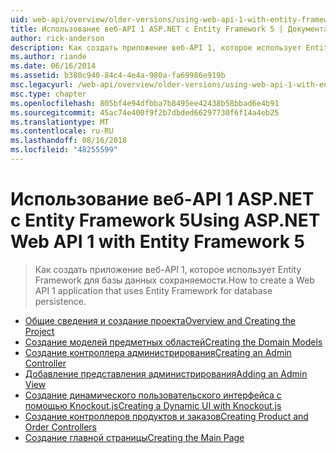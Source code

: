 ```yaml
---
uid: web-api/overview/older-versions/using-web-api-1-with-entity-framework-5/index
title: Использование веб-API 1 ASP.NET с Entity Framework 5 | Документация Майкрософт
author: rick-anderson
description: Как создать приложение веб-API 1, которое использует Entity Framework для базы данных сохраняемости.
ms.author: riande
ms.date: 06/16/2014
ms.assetid: b380c940-84c4-4e4a-980a-fa69986e919b
msc.legacyurl: /web-api/overview/older-versions/using-web-api-1-with-entity-framework-5
msc.type: chapter
ms.openlocfilehash: 805bf4e94dfbba7b8495ee42438b58bbad6e4b91
ms.sourcegitcommit: 45ac74e400f9f2b7dbded66297730f6f14a4eb25
ms.translationtype: MT
ms.contentlocale: ru-RU
ms.lasthandoff: 08/16/2018
ms.locfileid: "48255599"
---
```

<a name="using-aspnet-web-api-1-with-entity-framework-5"></a><span data-ttu-id="836b5-103">Использование веб-API 1 ASP.NET с Entity Framework 5</span><span class="sxs-lookup"><span data-stu-id="836b5-103">Using ASP.NET Web API 1 with Entity Framework 5</span></span>
====================
> <span data-ttu-id="836b5-104">Как создать приложение веб-API 1, которое использует Entity Framework для базы данных сохраняемости.</span><span class="sxs-lookup"><span data-stu-id="836b5-104">How to create a Web API 1 application that uses Entity Framework for database persistence.</span></span>


- [<span data-ttu-id="836b5-105">Общие сведения и создание проекта</span><span class="sxs-lookup"><span data-stu-id="836b5-105">Overview and Creating the Project</span></span>](using-web-api-with-entity-framework-part-1.md)
- [<span data-ttu-id="836b5-106">Создание моделей предметных областей</span><span class="sxs-lookup"><span data-stu-id="836b5-106">Creating the Domain Models</span></span>](using-web-api-with-entity-framework-part-2.md)
- [<span data-ttu-id="836b5-107">Создание контроллера администрирования</span><span class="sxs-lookup"><span data-stu-id="836b5-107">Creating an Admin Controller</span></span>](using-web-api-with-entity-framework-part-3.md)
- [<span data-ttu-id="836b5-108">Добавление представления администрирования</span><span class="sxs-lookup"><span data-stu-id="836b5-108">Adding an Admin View</span></span>](using-web-api-with-entity-framework-part-4.md)
- [<span data-ttu-id="836b5-109">Создание динамического пользовательского интерфейса с помощью Knockout.js</span><span class="sxs-lookup"><span data-stu-id="836b5-109">Creating a Dynamic UI with Knockout.js</span></span>](using-web-api-with-entity-framework-part-5.md)
- [<span data-ttu-id="836b5-110">Создание контроллеров продуктов и заказов</span><span class="sxs-lookup"><span data-stu-id="836b5-110">Creating Product and Order Controllers</span></span>](using-web-api-with-entity-framework-part-6.md)
- [<span data-ttu-id="836b5-111">Создание главной страницы</span><span class="sxs-lookup"><span data-stu-id="836b5-111">Creating the Main Page</span></span>](using-web-api-with-entity-framework-part-7.md)
